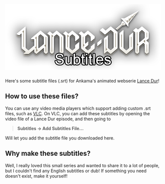 # ![Ankama's Lance Dur Subtitles](logo.png)
Here's some subtitle files (.srt) for Ankama's animated webserie [Lance Dur](https://animationdigitalnetwork.fr/video/lance-dur)!

## How to use these files?
You can use any video media players which support adding custom .srt files, such as [VLC](https://www.videolan.org/vlc/).
On VLC, you can add these subtitles by opening the video file of a Lance Dur episode, and then going to

> **Subtitles -> Add Subtitles File...**

Will let you add the subtitle file you downloaded here.

## Why make these subtitles?
Well, I really loved this small series and wanted to share it to a lot of people, but I couldn't find any English subtitles or dub! If something you need doesn't exist, make it yourself!
